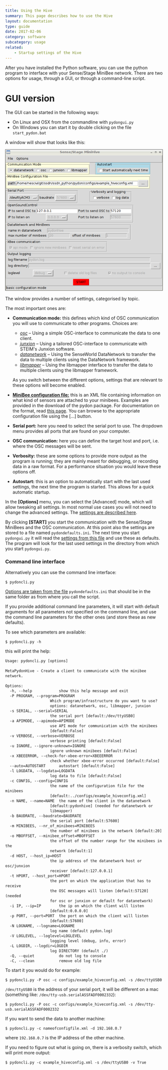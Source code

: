 ```yaml
---
title: Using the Hive
summary: This page describes how to use the Hive
layout: documentation
type: guide
date: 2017-02-06
category: software
subcategory: usage
related:
    - Startup settings of the Hive
---
```


After you have installed the Python software, you can use the python program to interface with your Sense/Stage MiniBee network. There are two options for usage, through a GUI, or through a command-line script.

# GUI version

The GUI can be started in the following ways:

- On Linux and OSX from the commandline with ```pydongui.py```
- On Windows you can start it by double clicking on the file ```start_pydon.bat```

A window will show that looks like this:

![](/img/pydongui_startup.png)

The window provides a number of settings, categorised by topic.

The most important ones are:

- **Communication mode:** this defines which kind of OSC communication you will use to communicate to other programs. Choices are:
    * [*osc*](osc-interface) – Using a simple OSC-interface to communicate the data to one client.
    * [*junxion*](junxion-interface) – Using a tailored OSC-interface to communicate with STEIM's Junxion software.
    * [*datanetwork*](datanetwork-interface) – Using the SenseWorld DataNetwork to transfer the data to multiple clients using the DataNetwork framework.
    * [*libmapper*](libmapper) – Using the libmapper interface to transfer the data to multiple clients using the libmapper framework.

    As you switch between the different options, settings that are relevant to these options will become enabled.
    
- [**MiniBee configuration file:**](configuration-file) this is an XML file containing information on what kind of sensors are attached to your minibees. Examples are provided in the download of the pydon package. For documentation on the format, read [this page](configuration-file). You can browse to the appropriate configuration file using the [...] button.

- **Serial port:** here you need to select the serial port to use. The dropdown menu provides all ports that are found on your computer.

- **OSC communication:** here you can define the target host and port, i.e. where the OSC messages will be sent.

- **Verbosity:** these are some options to provide more output as the program is running; they are mainly meant for debugging, or recording data in a raw format. For a performance situation you would leave these options off.

- **Autostart:** this is an option to automatically start with the last used settings, the next time the program is started. This allows for a quick automatic startup. 

In the **[Options]** menu, you can select the [Advanced] mode, which will allow tweaking all settings. In most normal use cases you will not need to change the advanced settings. The [settings are described here](startup-settings-of-the-hive).

By clicking **[START]** you start the communication with the Sense/Stage MiniBees and the OSC communication. At this point also the settings are stored to a file named `pydondefaults.ini`. The next time you start `pydongui.py` it will read the [settings from this file](startup-settings-of-the-hive) and use these as defaults. The program will look for the last used settings in the directory from which you start `pydongui.py`.

### Command line interface

Alternatively you can use the command line interface:

    $ pydoncli.py

[Options are taken from the file](startup-settings-of-the-hive) `pydondefaults.ini` that should be in the same folder as from where you call the script.

If you provide additional command line parameters, it will start with default arguments for all parameters not specified on the command line, and use the command line parameters for the other ones (and store these as new defaults).

To see which parameters are available:

    $ pydoncli.py -h

this will print the help:

    Usage: pydoncli.py [options]

    MetaPydonHive - Create a client to communicate with the minibee network.

    Options:
      -h, --help            show this help message and exit
      -P PROGRAM, --program=PROGRAM
                        Which program/infrastructure do you want to use?
                        options: datanetwork, osc, libmapper, junxion
      -s SERIAL, --serial=SERIAL
                        the serial port [default:/dev/ttyUSB0]
      -a APIMODE, --apimode=APIMODE
                        use API mode for communication with the minibees
                        [default:False]
      -v VERBOSE, --verbose=VERBOSE
                        verbose printing [default:False]
      -u IGNORE, --ignore-unknown=IGNORE
                        ignore unknown minibees [default:False]
      -x XBEEERROR, --check-for-xbee-error=XBEEERROR
                        check whether xbee-error occurred [default:False]
      --auto=AUTOSTART      autostart [default:False]
      -l LOGDATA, --logdata=LOGDATA
                        log data to file [default:False]
      -c CONFIG, --config=CONFIG
                        the name of the configuration file for the minibees
                        [default:../configs/example_hiveconfig.xml]
      -n NAME, --name=NAME  the name of the client in the datanetwork
                        [default:pydonhive] (needed for datanetwork or
                        libmapper)
      -b BAUDRATE, --baudrate=BAUDRATE
                        the serial port [default:57600]
      -m MINIBEES, --nr_of_minibees=MINIBEES
                        the number of minibees in the network [default:20]
      -o MBOFFSET, --minibee_offset=MBOFFSET
                        the offset of the number range for the minibees in the
                        network [default:1]
      -d HOST, --host_ip=HOST
                        the ip address of the datanetwork host or osc/junxion
                        receiver [default:127.0.0.1]
      -t HPORT, --host_port=HPORT
                        the port on which the application that has to receive
                        the OSC messages will listen [default:57120] (needed
                        for osc or junxion or default for datanetwork)
      -i IP, --ip=IP        the ip on which the client will listen
                        [default:0.0.0.0]
      -p PORT, --port=PORT  the port on which the client will listen
                        [default:57600]
      -N LOGNAME, --logname=LOGNAME
                        log name (default pydon.log)
      -V LOGLEVEL, --loglevel=LOGLEVEL
                        logging level (debug, info, error)
      -L LOGDIR, --logdir=LOGDIR
                        log DIRECTORY (default ./)
      -Q, --quiet           do not log to console
      -C, --clean           remove old log file

To start it you would do for example:


    $ pydoncli.py -P osc -c configs/example_hiveconfig.xml -s /dev/ttyUSB0

`/dev/ttyUSB0` is the address of your serial port, it will be different on a mac (something like: `/dev/tty-usb.serialASSFADF0002332`):

    $ pydoncli.py -P osc -c configs/example_hiveconfig.xml -s /dev/tty-usb.serialASSFADF0002332

If you want to send the data to another machine:

    $ pydoncli.py -c nameofconfigfile.xml -d 192.168.0.7

where `192.168.0.7` is the IP address of the other machine.

If you need to figure out what is going on, there is a verbosity switch, which will print more output:

    $ pydoncli.py -c example_hiveconfig.xml -s /dev/ttyUSB0 -v True

